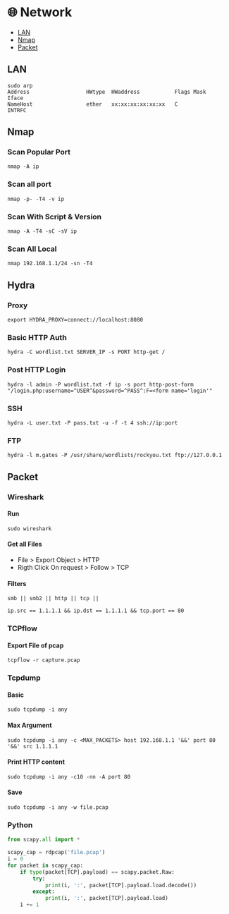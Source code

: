 # 🌐 Network

- [LAN](#lan)
- [Nmap](#nmap)
- [Packet](#packet)

## LAN
```
sudo arp
Address                  HWtype  HWaddress           Flags Mask            Iface
NameHost                 ether   xx:xx:xx:xx:xx:xx   C                     INTRFC
```

## Nmap
### Scan Popular Port
```
nmap -A ip
```
### Scan all port 
```
nmap -p- -T4 -v ip
```
### Scan With Script & Version
```
nmap -A -T4 -sC -sV ip 
```
### Scan All Local
```
nmap 192.168.1.1/24 -sn -T4 
```

## Hydra
### Proxy
```
export HYDRA_PROXY=connect://localhost:8080
```
### Basic HTTP Auth 
```
hydra -C wordlist.txt SERVER_IP -s PORT http-get /
```
### Post HTTP Login
```
hydra -l admin -P wordlist.txt -f ip -s port http-post-form "/login.php:username=^USER^&password=^PASS^:F=<form name='login'"
```
### SSH
```
hydra -L user.txt -P pass.txt -u -f -t 4 ssh://ip:port
```
### FTP
```
hydra -l m.gates -P /usr/share/wordlists/rockyou.txt ftp://127.0.0.1
```

## Packet
### Wireshark
#### Run
```
sudo wireshark
```
#### Get all Files
- File > Export Object > HTTP
- Rigth Click On request > Follow > TCP

#### Filters
```
smb || smb2 || http || tcp ||
```
```
ip.src == 1.1.1.1 && ip.dst == 1.1.1.1 && tcp.port == 80
```

### TCPflow
#### Export File of pcap
```
tcpflow -r capture.pcap
```

### Tcpdump
#### Basic
```
sudo tcpdump -i any
```
#### Max Argument
```
sudo tcpdump -i any -c <MAX_PACKETS> host 192.168.1.1 '&&' port 80 '&&' src 1.1.1.1
```
#### Print HTTP content
```
sudo tcpdump -i any -c10 -nn -A port 80
```
#### Save
```
sudo tcpdump -i any -w file.pcap
```

### Python
```python
from scapy.all import *

scapy_cap = rdpcap('file.pcap')
i = 0
for packet in scapy_cap:
	if type(packet[TCP].payload) == scapy.packet.Raw:
		try:
			print(i, ':', packet[TCP].payload.load.decode())
		except:
			print(i, ':', packet[TCP].payload.load)
	i += 1
```
